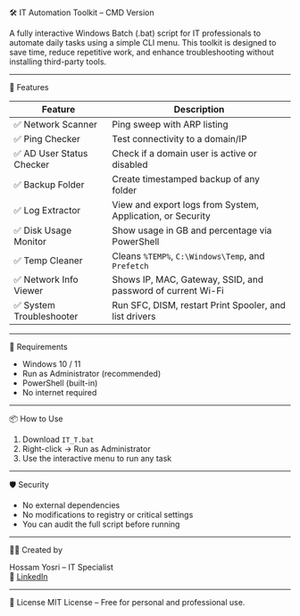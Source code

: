 🛠️ IT Automation Toolkit – CMD Version

A fully interactive Windows Batch (.bat) script for IT professionals to automate daily tasks using a simple CLI menu. This toolkit is designed to save time, reduce repetitive work, and enhance troubleshooting without installing third-party tools.

---

🚀 Features

| Feature                      | Description |
|-----------------------------|-------------|
| ✅ Network Scanner           | Ping sweep with ARP listing |
| ✅ Ping Checker              | Test connectivity to a domain/IP |
| ✅ AD User Status Checker    | Check if a domain user is active or disabled |
| ✅ Backup Folder             | Create timestamped backup of any folder |
| ✅ Log Extractor             | View and export logs from System, Application, or Security |
| ✅ Disk Usage Monitor        | Show usage in GB and percentage via PowerShell |
| ✅ Temp Cleaner              | Cleans `%TEMP%`, `C:\Windows\Temp`, and `Prefetch` |
| ✅ Network Info Viewer       | Shows IP, MAC, Gateway, SSID, and password of current Wi-Fi |
| ✅ System Troubleshooter     | Run SFC, DISM, restart Print Spooler, and list drivers |

---

🧰 Requirements
- Windows 10 / 11
- Run as Administrator (recommended)
- PowerShell (built-in)
- No internet required

---

📦 How to Use

1. Download `IT_T.bat`
2. Right-click → Run as Administrator
3. Use the interactive menu to run any task

---

🛡️ Security
- No external dependencies
- No modifications to registry or critical settings
- You can audit the full script before running

---

🧑‍💻 Created by

Hossam Yosri – IT Specialist  
🔗 [LinkedIn](https://www.linkedin.com/in/hossamyosri)  

---

📄 License
MIT License – Free for personal and professional use.
